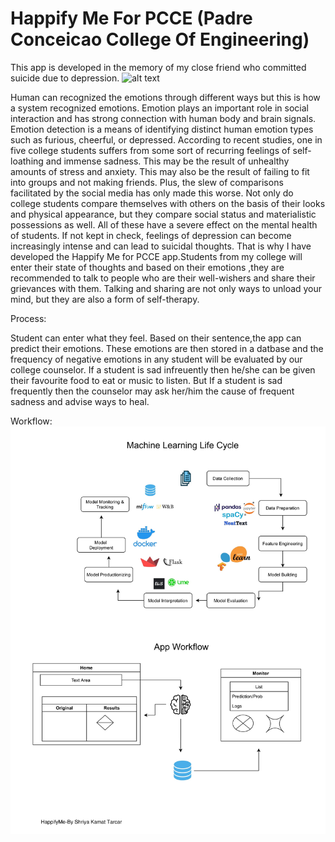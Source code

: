 # Happify Me For PCCE (Padre Conceicao College Of Engineering)
This app is developed in the memory of my close friend who committed suicide due to depression.
![alt text](https://media.istockphoto.com/vectors/emoticons-on-a-switch-vector-id1128144380?k=20&m=1128144380&s=612x612&w=0&h=qRuODD8-k4JslHc8Nmpg1XbyCOHHA-5DfiBNjkZIL5Q=)
 
Human can recognized the emotions through different ways but this is how a system recognized emotions. Emotion plays an important role in social interaction and has strong connection with human body and brain signals. Emotion detection is a means of identifying distinct human emotion types such as furious, cheerful, or depressed.
According to recent studies, one in five college students suffers from some sort of recurring feelings of self-loathing and immense sadness. This may be the result of unhealthy amounts of stress and anxiety. This may also be the result of failing to fit into groups and not making friends. Plus, the slew of comparisons facilitated by the social media has only made this worse. Not only do college students compare themselves with others on the basis of their looks and physical appearance, but they compare social status and materialistic possessions as well. All of these have a severe effect on the mental health of students. If not kept in check, feelings of depression can become increasingly intense and can lead to suicidal thoughts. That is why I have developed the Happify Me for PCCE app.Students from my college will enter their state of thoughts and based on their emotions ,they are recommended to talk to people who are their well-wishers and share their grievances with them. Talking and sharing are not only ways to unload your mind, but they are also a form of self-therapy.

Process:

Student can enter what they feel.
Based on their sentence,the app can predict their emotions.
These emotions are then stored in a datbase and the frequency of negative emotions in any student will be evaluated by our college counselor.
If a student is sad infreuently then he/she can be given their favourite food to eat or music to listen.
But If a student is sad frequently then the counselor may ask her/him the cause of frequent sadness and advise ways to heal.

Workflow:
![alt text](https://github.com/shri3016/Happify-Me-For-PCCE/blob/08c893587d1656e076eee3ff1e5bb21488fd0098/Happify%20Me/data/Happify%20Me%20WorkFlow_.jpg)
